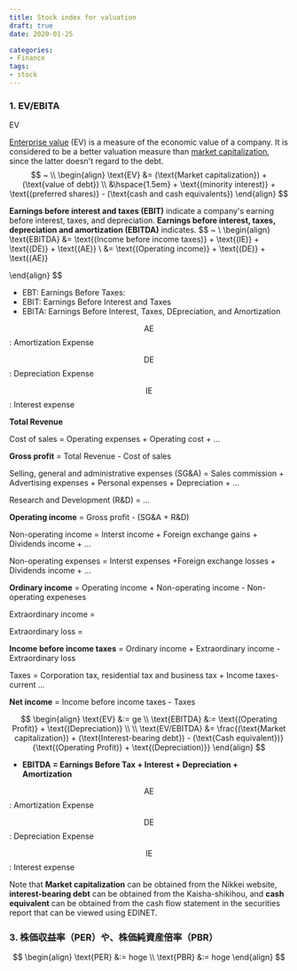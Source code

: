 ```yaml
---
title: Stock index for valuation
draft: true
date: 2020-01-25

categories:
- Finance
tags:
- stock
---
```




### 1. EV/EBITA



EV

[Enterprise value](https://www.investopedia.com/terms/e/enterprisevalue.asp) (EV) is a measure of the economic value of a company. It is considered to be a better valuation measure than [market capitalization](https://www.investopedia.com/terms/m/marketcapitalization.asp), since the latter doesn't regard to the debt.
$$
~ \\
\begin{align}
\text{EV} 
&= (\text{Market capitalization}) + (\text{value of debt}) \\
&\hspace{1.5em} + \text{(minority interest)} + \text{(preferred shares)} - (\text{cash and cash equivalents})
\end{align}
$$

**Earnings before interest and taxes (EBIT)** indicate a company's earning before interest, taxes, and depreciation. **Earnings before interest, taxes, depreciation and amortization (EBITDA)** indicates.
$$
~ \\
\begin{align}
\text{EBITDA} 
&= \text{(Income before income taxes)} + \text{(IE)} + \text{(DE)} + \text{(AE)} \\
&= \text{(Operating income)} + \text{(DE)} + \text{(AE)}

\end{align}
$$







- EBT: Earnings Before Taxes: 
- EBIT: Earnings Before Interest and Taxes
- EBITA: Earnings Before Interest, Taxes, DEpreciation, and Amortization



$$\text{AE}$$: Amortization Expense 

$$\text{DE}$$: Depreciation Expense

$$\text{IE}$$: Interest expense





**Total Revenue**

Cost of sales = Operating expenses + Operating cost + ...

**Gross profit** = Total Revenue - Cost of sales

Selling, general and administrative expenses (SG&A) = Sales commission + Advertising expenses + Personal expenses + Depreciation + ...

Research and Development (R&D) = ...

**Operating income** = Gross profit - (SG&A + R&D)

Non-operating income = Interst income + Foreign exchange gains + Dividends income + ...

Non-operating expenses = Interst expenses +Foreign exchange losses +  Dividends income + ...

**Ordinary income** = Operating income + Non-operating income - Non-operating expeneses

Extraordinary income = 

Extraordinary loss =

**Income before income taxes** = Ordinary income + Extraordinary income - Extraordinary loss

Taxes =  Corporation tax, residential tax and business tax + Income taxes-current ...

**Net income** = Income before income taxes - Taxes




















$$
\begin{align}
\text{EV} &:= ge \\
\text{EBITDA} &:= \text{(Operating Profit)} + \text{(Depreciation)} \\ \\
\text{EV/EBITDA} &= \frac{(\text{Market capitalization}) + (\text{Interest-bearing debt}) - (\text{Cash equivalent})}{\text{(Operating Profit)} + \text{(Depreciation)}}
\end{align}
$$









- **EBITDA = Earnings Before Tax + Interest + Depreciation + Amortization**



$$\text{AE}$$: Amortization Expense 

$$\text{DE}$$: Depreciation Expense

$$\text{IE}$$: Interest expense



Note that **Market capitalization** can be obtained from the Nikkei website, **interest-bearing debt** can be obtained from the Kaisha-shikihou, and **cash equivalent** can be obtained from the cash flow statement in the securities report that can be viewed using EDINET.





### 3. 株価収益率（PER）や、株価純資産倍率（PBR）



$$
\begin{align}
\text{PER} &:= hoge \\
\text{PBR} &:= hoge
\end{align}
$$






